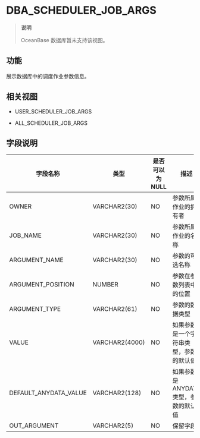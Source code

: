 DBA_SCHEDULER_JOB_ARGS
===========================================

> **说明**
>
> OceanBase 数据库暂未支持该视图。

功能
-----------

展示数据库中的调度作业参数信息。

相关视图
-------------

* USER_SCHEDULER_JOB_ARGS

* ALL_SCHEDULER_JOB_ARGS

字段说明
-------------

|       **字段名称**        |     **类型**     | **是否可以为 NULL** |         **描述**          |
|-----------------------|----------------|----------------|-------------------------|
| OWNER                 | VARCHAR2(30)   | NO             | 参数所属作业的拥有者              |
| JOB_NAME              | VARCHAR2(30)   | NO             | 参数所属作业的名称               |
| ARGUMENT_NAME         | VARCHAR2(30)   | NO             | 参数的可选名称                 |
| ARGUMENT_POSITION     | NUMBER         | NO             | 参数在参数列表中的位置             |
| ARGUMENT_TYPE         | VARCHAR2(61)   | NO             | 参数的数据类型                 |
| VALUE                 | VARCHAR2(4000) | NO             | 如果参数是一个字符串类型，参数的默认值     |
| DEFAULT_ANYDATA_VALUE | VARCHAR2(128)  | NO             | 如果参数是 ANYDATA 类型，参数的默认值 |
| OUT_ARGUMENT          | VARCHAR2(5)    | NO             | 保留字段                    |
